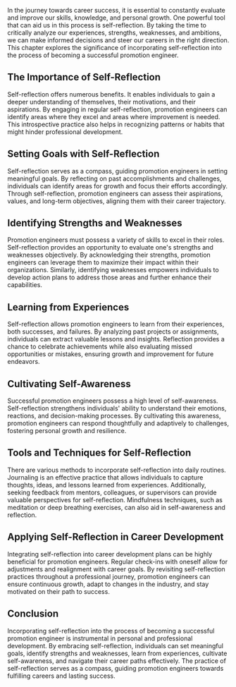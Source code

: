 
In the journey towards career success, it is essential to constantly evaluate and improve our skills, knowledge, and personal growth. One powerful tool that can aid us in this process is self-reflection. By taking the time to critically analyze our experiences, strengths, weaknesses, and ambitions, we can make informed decisions and steer our careers in the right direction. This chapter explores the significance of incorporating self-reflection into the process of becoming a successful promotion engineer.

The Importance of Self-Reflection
---------------------------------

Self-reflection offers numerous benefits. It enables individuals to gain a deeper understanding of themselves, their motivations, and their aspirations. By engaging in regular self-reflection, promotion engineers can identify areas where they excel and areas where improvement is needed. This introspective practice also helps in recognizing patterns or habits that might hinder professional development.

Setting Goals with Self-Reflection
----------------------------------

Self-reflection serves as a compass, guiding promotion engineers in setting meaningful goals. By reflecting on past accomplishments and challenges, individuals can identify areas for growth and focus their efforts accordingly. Through self-reflection, promotion engineers can assess their aspirations, values, and long-term objectives, aligning them with their career trajectory.

Identifying Strengths and Weaknesses
------------------------------------

Promotion engineers must possess a variety of skills to excel in their roles. Self-reflection provides an opportunity to evaluate one's strengths and weaknesses objectively. By acknowledging their strengths, promotion engineers can leverage them to maximize their impact within their organizations. Similarly, identifying weaknesses empowers individuals to develop action plans to address those areas and further enhance their capabilities.

Learning from Experiences
-------------------------

Self-reflection allows promotion engineers to learn from their experiences, both successes, and failures. By analyzing past projects or assignments, individuals can extract valuable lessons and insights. Reflection provides a chance to celebrate achievements while also evaluating missed opportunities or mistakes, ensuring growth and improvement for future endeavors.

Cultivating Self-Awareness
--------------------------

Successful promotion engineers possess a high level of self-awareness. Self-reflection strengthens individuals' ability to understand their emotions, reactions, and decision-making processes. By cultivating this awareness, promotion engineers can respond thoughtfully and adaptively to challenges, fostering personal growth and resilience.

Tools and Techniques for Self-Reflection
----------------------------------------

There are various methods to incorporate self-reflection into daily routines. Journaling is an effective practice that allows individuals to capture thoughts, ideas, and lessons learned from experiences. Additionally, seeking feedback from mentors, colleagues, or supervisors can provide valuable perspectives for self-reflection. Mindfulness techniques, such as meditation or deep breathing exercises, can also aid in self-awareness and reflection.

Applying Self-Reflection in Career Development
----------------------------------------------

Integrating self-reflection into career development plans can be highly beneficial for promotion engineers. Regular check-ins with oneself allow for adjustments and realignment with career goals. By revisiting self-reflection practices throughout a professional journey, promotion engineers can ensure continuous growth, adapt to changes in the industry, and stay motivated on their path to success.

Conclusion
----------

Incorporating self-reflection into the process of becoming a successful promotion engineer is instrumental in personal and professional development. By embracing self-reflection, individuals can set meaningful goals, identify strengths and weaknesses, learn from experiences, cultivate self-awareness, and navigate their career paths effectively. The practice of self-reflection serves as a compass, guiding promotion engineers towards fulfilling careers and lasting success.
